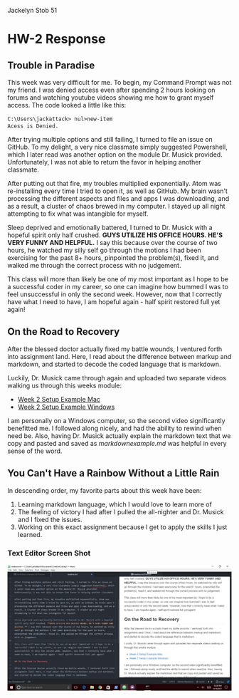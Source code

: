 Jackelyn Stob 51

# HW-2 Response

## Trouble in Paradise

This week was very difficult for me. To begin, my Command Prompt was not my friend. I was denied access even after spending 2 hours looking on forums and watching youtube videos showing me how to grant myself access.
The code looked a little like this:

```command prompt
C:\Users\jackattack> nul>new-item
Acess is Denied.
```

After trying multiple options and still failing, I turned to file an issue on GitHub. To my delight, a very nice classmate simply suggested Powershell, which I later read was another option on the module Dr. Musick provided. Unfortunately, I was not able to return the favor in helping another classmate.

After putting out that fire, my troubles multiplied exponentially. Atom was re-installing every time I tried to open it, as well as GitHub. My brain wasn't processing the different aspects and files and apps I was downloading, and as a result, a cluster of chaos brewed in my computer. I stayed up all night attempting to fix what was intangible for myself.

Sleep deprived and emotionally battered, I turned to Dr. Musick with a hopeful spirit only half crushed. **GUYS UTILIZE HIS OFFICE HOURS. HE'S VERY FUNNY AND HELPFUL.** I say this because over the course of two hours, he watched my silly self go through the motions I had been exercising for the past 8+ hours, pinpointed the problem(s), fixed it, and walked me through the correct process with no judgement.

This class will more than likely be one of my most important as I hope to be a successful coder in my career, so one can imagine how bummed I was to feel unsuccessful in only the second week. However, now that I correctly have what I need to have, I am hopeful again - half spirit restored full yet again!

## On the Road to Recovery

After the blessed doctor actually fixed my battle wounds, I ventured forth into assignment land. Here, I read about the difference between markup and markdown, and started to decode the coded language that is markdown.

Luckily, Dr. Musick came through again and uploaded two separate videos walking us through this weeks module:
 - [Week 2 Setup Example Mac](https://youtu.be/sS2E-YPrnkg)
 - [Week 2 Setup Example Windows](https://youtu.be/18uhnvWUuHQ)

I am personally on a Windows computer, so the second video significantly benefitted me. I followed along nicely, and had the ability to rewind when need be. Also, having Dr. Musick actually explain the markdown text that we copy and pasted and saved as _markdownexample.md_  was helpful in every sense of the word.

## You Can't Have a Rainbow Without a Little Rain

In descending order, my favorite parts about this week have been:

1. Learning markdown language, which I would love to learn more of
2. The feeling of victory I had after I pulled the all-nighter and Dr. Musick and I fixed the issues.
3. Working on this exact assignment because I get to apply the skills I just learned.

### Text Editor Screen Shot
![Screen shot example](hw2screenshot.PNG)
